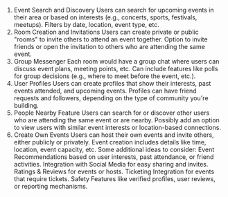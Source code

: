1. Event Search and Discovery
Users can search for upcoming events in their area or based on interests (e.g., concerts, sports, festivals, meetups).
Filters by date, location, event type, etc.
2. Room Creation and Invitations
Users can create private or public "rooms" to invite others to attend an event together.
Option to invite friends or open the invitation to others who are attending the same event.
3. Group Messenger
Each room would have a group chat where users can discuss event plans, meeting points, etc.
Can include features like polls for group decisions (e.g., where to meet before the event, etc.).
4. User Profiles
Users can create profiles that show their interests, past events attended, and upcoming events.
Profiles can have friend requests and followers, depending on the type of community you're building.
5. People Nearby Feature
Users can search for or discover other users who are attending the same event or are nearby.
Possibly add an option to view users with similar event interests or location-based connections.
6. Create Own Events
Users can host their own events and invite others, either publicly or privately.
Event creation includes details like time, location, event capacity, etc.
Some additional ideas to consider:
Event Recommendations based on user interests, past attendance, or friend activities.
Integration with Social Media for easy sharing and invites.
Ratings & Reviews for events or hosts.
Ticketing Integration for events that require tickets.
Safety Features like verified profiles, user reviews, or reporting mechanisms.
